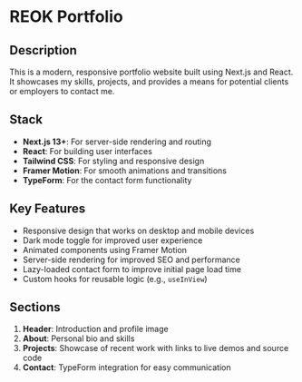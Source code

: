 # REOK Portfolio

## Description
This is a modern, responsive portfolio website built using Next.js and React. It showcases my skills, projects, and provides a means for potential clients or employers to contact me.

## Stack
- **Next.js 13+**: For server-side rendering and routing
- **React**: For building user interfaces
- **Tailwind CSS**: For styling and responsive design
- **Framer Motion**: For smooth animations and transitions
- **TypeForm**: For the contact form functionality

## Key Features
- Responsive design that works on desktop and mobile devices
- Dark mode toggle for improved user experience
- Animated components using Framer Motion
- Server-side rendering for improved SEO and performance
- Lazy-loaded contact form to improve initial page load time
- Custom hooks for reusable logic (e.g., `useInView`)

## Sections
1. **Header**: Introduction and profile image
2. **About**: Personal bio and skills
3. **Projects**: Showcase of recent work with links to live demos and source code
4. **Contact**: TypeForm integration for easy communication
